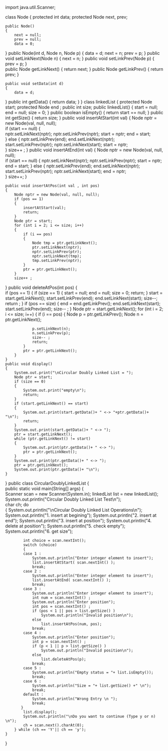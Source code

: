 import java.util.Scanner;
 
class Node
{
    protected int data;
    protected Node next, prev;

    public Node()
    {
        next = null;
        prev = null;
        data = 0;
   } 
    public Node(int d, Node n, Node p)
    {
        data = d;
        next = n;
        prev = p;
    }
    public void setLinkNext(Node n)
    {
        next = n;
   } 
    public void setLinkPrev(Node p)
    {
        prev = p;
    }    
    public Node getLinkNext()
    {
        return next;
    }
    public Node getLinkPrev()
    {
        return prev;
    }
    
    public void setData(int d)
    {
        data = d;
   } 
    public int getData()
    {
        return data;
    }
}
class linkedList
{
    protected Node start;
    protected Node end ;
    public int size;
    public linkedList()
    {
        start = null;
        end = null;
        size = 0;
    }
    public boolean isEmpty()
    {
        return start == null;
    }
    public int getSize()
    {
        return size;
  } 
    public void insertAtStart(int val)
    {
        Node nptr = new Node(val, null, null);    
        if (start == null)
        {            
            nptr.setLinkNext(nptr);
            nptr.setLinkPrev(nptr);
            start = nptr;
            end = start;            
        }
        else
        {
            nptr.setLinkPrev(end);
            end.setLinkNext(nptr);
            start.setLinkPrev(nptr);
            nptr.setLinkNext(start);
            start = nptr;        
        }
        size++ ;
   } 
    public void insertAtEnd(int val)
    {
        Node nptr = new Node(val, null, null);        
        if (start == null)
        {
            nptr.setLinkNext(nptr);
            nptr.setLinkPrev(nptr);
            start = nptr;
            end = start;
        }
        else
        {
            nptr.setLinkPrev(end);
            end.setLinkNext(nptr);
            start.setLinkPrev(nptr);
            nptr.setLinkNext(start);
            end = nptr;    
        }
        size++;
    }
    
    public void insertAtPos(int val , int pos)
    {
        Node nptr = new Node(val, null, null);    
        if (pos == 1)
        {
            insertAtStart(val);
            return;
        }            
        Node ptr = start;
        for (int i = 2; i <= size; i++)
        {
            if (i == pos)
            {
                Node tmp = ptr.getLinkNext();
                ptr.setLinkNext(nptr);
                nptr.setLinkPrev(ptr);
                nptr.setLinkNext(tmp);
                tmp.setLinkPrev(nptr);
            }
            ptr = ptr.getLinkNext();            
        }
        size++ ;
  } 
    public void deleteAtPos(int pos)
    {        
        if (pos == 1) 
        {
            if (size == 1)
            {
                start = null;
                end = null;
                size = 0;
                return; 
            }
            start = start.getLinkNext();
            start.setLinkPrev(end);
            end.setLinkNext(start);
            size--; 
            return ;
        }
        if (pos == size)
        {
            end = end.getLinkPrev();
            end.setLinkNext(start);
            start.setLinkPrev(end);
            size-- ;
        }
        Node ptr = start.getLinkNext();
        for (int i = 2; i <= size; i++)
        {
            if (i == pos)
            {
                Node p = ptr.getLinkPrev();
                Node n = ptr.getLinkNext();
 
                p.setLinkNext(n);
                n.setLinkPrev(p);
                size-- ;
                return;
            }
            ptr = ptr.getLinkNext();
        }        
    }   
    public void display()
    {
        System.out.print("\nCircular Doubly Linked List = ");
        Node ptr = start;
        if (size == 0) 
        {
            System.out.print("empty\n");
            return;
        }
        if (start.getLinkNext() == start) 
        {
            System.out.print(start.getData()+ " <-> "+ptr.getData()+ "\n");
            return;
        }
        System.out.print(start.getData()+ " <-> ");
        ptr = start.getLinkNext();
        while (ptr.getLinkNext() != start) 
        {
            System.out.print(ptr.getData()+ " <-> ");
            ptr = ptr.getLinkNext();
        }
        System.out.print(ptr.getData()+ " <-> ");
        ptr = ptr.getLinkNext();
        System.out.print(ptr.getData()+ "\n");
    }
}
public class CircularDoublyLinkedList
{    
    public static void main(String[] args)
    {            
        Scanner scan = new Scanner(System.in);
        linkedList list = new linkedList(); 
        System.out.println("Circular Doubly Linked List Test\n");          
        char ch;
        do    
        {
            System.out.println("\nCircular Doubly Linked List Operations\n");
            System.out.println("1. insert at begining");
            System.out.println("2. insert at end");
            System.out.println("3. insert at position");
            System.out.println("4. delete at position");
            System.out.println("5. check empty");
            System.out.println("6. get size");
 
            int choice = scan.nextInt();            
            switch (choice)
            {
            case 1 : 
                System.out.println("Enter integer element to insert");
                list.insertAtStart( scan.nextInt() );                     
                break;                          
            case 2 : 
                System.out.println("Enter integer element to insert");
                list.insertAtEnd( scan.nextInt() );                     
                break;                         
            case 3 : 
                System.out.println("Enter integer element to insert");
                int num = scan.nextInt() ;
                System.out.println("Enter position");
                int pos = scan.nextInt() ;
                if (pos < 1 || pos > list.getSize() )
                    System.out.println("Invalid position\n");
                else
                    list.insertAtPos(num, pos);
                break;                                          
            case 4 : 
                System.out.println("Enter position");
                int p = scan.nextInt() ;
                if (p < 1 || p > list.getSize() )
                    System.out.println("Invalid position\n");
                else
                    list.deleteAtPos(p);
                break;     
            case 5 : 
                System.out.println("Empty status = "+ list.isEmpty());
                break;            
            case 6 : 
                System.out.println("Size = "+ list.getSize() +" \n");
                break;                         
            default : 
                System.out.println("Wrong Entry \n ");
                break;   
           } 
            list.display();
            System.out.println("\nDo you want to continue (Type y or n) \n");
            ch = scan.next().charAt(0);                        
        } while (ch == 'Y'|| ch == 'y');               
    }
}
